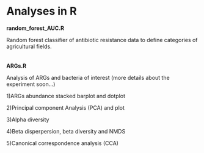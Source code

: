 # Analyses in R

**random_forest_AUC.R** 

Random forest classifier of antibiotic resistance data to define categories of agricultural fields.
<br/>
<br/>
<br/>
**ARGs.R**

Analysis of ARGs and bacteria of interest (more details about the experiment soon...)

1)ARGs abundance stacked barplot and dotplot

2)Principal component Analysis (PCA) and plot

3)Alpha diversity

4)Beta disperpersion, beta diversity and NMDS

5)Canonical correspondence analysis (CCA)

